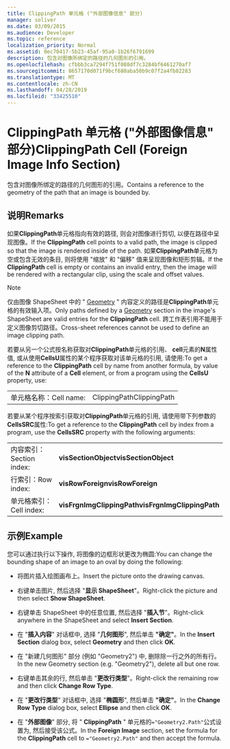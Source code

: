 ```yaml
---
title: ClippingPath 单元格 ("外部图像信息" 部分)
manager: soliver
ms.date: 03/09/2015
ms.audience: Developer
ms.topic: reference
localization_priority: Normal
ms.assetid: 0ec70417-5b23-45af-95a0-1b26f6791699
description: 包含对图像所绑定的路径的几何图形的引用。
ms.openlocfilehash: cfbbb3ca7294f751f088df7c3284bf6461270af7
ms.sourcegitcommit: 8657170d071f9bcf680aba50b9c07f2a4fb82283
ms.translationtype: MT
ms.contentlocale: zh-CN
ms.lasthandoff: 04/28/2019
ms.locfileid: "33425510"
---
```

# <a name="clippingpath-cell-foreign-image-info-section"></a><span data-ttu-id="7f0ca-103">ClippingPath 单元格 ("外部图像信息" 部分)</span><span class="sxs-lookup"><span data-stu-id="7f0ca-103">ClippingPath Cell (Foreign Image Info Section)</span></span>

<span data-ttu-id="7f0ca-104">包含对图像所绑定的路径的几何图形的引用。</span><span class="sxs-lookup"><span data-stu-id="7f0ca-104">Contains a reference to the geometry of the path that an image is bounded by.</span></span> 
  
## <a name="remarks"></a><span data-ttu-id="7f0ca-105">说明</span><span class="sxs-lookup"><span data-stu-id="7f0ca-105">Remarks</span></span>

<span data-ttu-id="7f0ca-106">如果**ClippingPath**单元格指向有效的路径, 则会对图像进行剪切, 以便在路径中呈现图像。</span><span class="sxs-lookup"><span data-stu-id="7f0ca-106">If the **ClippingPath** cell points to a valid path, the image is clipped so that the image is rendered inside of the path.</span></span> <span data-ttu-id="7f0ca-107">如果**ClippingPath**单元格为空或包含无效的条目, 则将使用 "缩放" 和 "偏移" 值来呈现图像和矩形剪辑。</span><span class="sxs-lookup"><span data-stu-id="7f0ca-107">If the **ClippingPath** cell is empty or contains an invalid entry, then the image will be rendered with a rectangular clip, using the scale and offset values.</span></span> 
  
> [!NOTE]
> <span data-ttu-id="7f0ca-108">仅由图像 ShapeSheet 中的 " [Geometry](geometry-section.md) " 内容定义的路径是**ClippingPath**单元格的有效输入项。</span><span class="sxs-lookup"><span data-stu-id="7f0ca-108">Only paths defined by a [Geometry](geometry-section.md) section in the image's ShapeSheet are valid entries for the **ClippingPath** cell.</span></span> <span data-ttu-id="7f0ca-109">跨工作表引用不能用于定义图像剪切路径。</span><span class="sxs-lookup"><span data-stu-id="7f0ca-109">Cross-sheet references cannot be used to define an image clipping path.</span></span> 
  
<span data-ttu-id="7f0ca-110">若要从另一个公式按名称获取对**ClippingPath**单元格的引用、 **cell**元素的**N**属性值, 或从使用**CellsU**属性的某个程序获取对该单元格的引用, 请使用:</span><span class="sxs-lookup"><span data-stu-id="7f0ca-110">To get a reference to the **ClippingPath** cell by name from another formula, by value of the **N** attribute of a **Cell** element, or from a program using the **CellsU** property, use:</span></span> 
  
|||
|:-----|:-----|
| <span data-ttu-id="7f0ca-111">单元格名称：</span><span class="sxs-lookup"><span data-stu-id="7f0ca-111">Cell name:</span></span>  <br/> | <span data-ttu-id="7f0ca-112">ClippingPath</span><span class="sxs-lookup"><span data-stu-id="7f0ca-112">ClippingPath</span></span>  <br/> |
   
<span data-ttu-id="7f0ca-113">若要从某个程序按索引获取对**ClippingPath**单元格的引用, 请使用带下列参数的**CellsSRC**属性:</span><span class="sxs-lookup"><span data-stu-id="7f0ca-113">To get a reference to the **ClippingPath** cell by index from a program, use the **CellsSRC** property with the following arguments:</span></span> 
  
|||
|:-----|:-----|
| <span data-ttu-id="7f0ca-114">内容索引：</span><span class="sxs-lookup"><span data-stu-id="7f0ca-114">Section index:</span></span>  <br/> |<span data-ttu-id="7f0ca-115">**visSectionObject**</span><span class="sxs-lookup"><span data-stu-id="7f0ca-115">**visSectionObject**</span></span> <br/> |
| <span data-ttu-id="7f0ca-116">行索引：</span><span class="sxs-lookup"><span data-stu-id="7f0ca-116">Row index:</span></span>  <br/> |<span data-ttu-id="7f0ca-117">**visRowForeign**</span><span class="sxs-lookup"><span data-stu-id="7f0ca-117">**visRowForeign**</span></span> <br/> |
| <span data-ttu-id="7f0ca-118">单元格索引：</span><span class="sxs-lookup"><span data-stu-id="7f0ca-118">Cell index:</span></span>  <br/> |<span data-ttu-id="7f0ca-119">**visFrgnImgClippingPath**</span><span class="sxs-lookup"><span data-stu-id="7f0ca-119">**visFrgnImgClippingPath**</span></span> <br/> |
   
## <a name="example"></a><span data-ttu-id="7f0ca-120">示例</span><span class="sxs-lookup"><span data-stu-id="7f0ca-120">Example</span></span>

<span data-ttu-id="7f0ca-121">您可以通过执行以下操作, 将图像的边框形状更改为椭圆:</span><span class="sxs-lookup"><span data-stu-id="7f0ca-121">You can change the bounding shape of an image to an oval by doing the following:</span></span>
  
- <span data-ttu-id="7f0ca-122">将图片插入绘图画布上。</span><span class="sxs-lookup"><span data-stu-id="7f0ca-122">Insert the picture onto the drawing canvas.</span></span>
    
- <span data-ttu-id="7f0ca-123">右键单击图片, 然后选择 "**显示 ShapeSheet**"。</span><span class="sxs-lookup"><span data-stu-id="7f0ca-123">Right-click the picture and then select **Show ShapeSheet**.</span></span>
    
- <span data-ttu-id="7f0ca-124">右键单击 ShapeSheet 中的任意位置, 然后选择 "**插入节**"。</span><span class="sxs-lookup"><span data-stu-id="7f0ca-124">Right-click anywhere in the ShapeSheet and select **Insert Section**.</span></span>
    
- <span data-ttu-id="7f0ca-125">在 "**插入内容**" 对话框中, 选择 "**几何图形**", 然后单击 **"确定"**。</span><span class="sxs-lookup"><span data-stu-id="7f0ca-125">In the **Insert Section** dialog box, select **Geometry** and then click **OK**.</span></span>
    
- <span data-ttu-id="7f0ca-126">在 "新建几何图形" 部分 (例如 "Geometry2") 中, 删除除一行之外的所有行。</span><span class="sxs-lookup"><span data-stu-id="7f0ca-126">In the new Geometry section (e.g. "Geometry2"), delete all but one row.</span></span>
    
- <span data-ttu-id="7f0ca-127">右键单击其余的行, 然后单击 "**更改行类型**"。</span><span class="sxs-lookup"><span data-stu-id="7f0ca-127">Right-click the remaining row and then click **Change Row Type**.</span></span>
    
- <span data-ttu-id="7f0ca-128">在 "**更改行类型**" 对话框中, 选择 "**椭圆形**", 然后单击 **"确定"**。</span><span class="sxs-lookup"><span data-stu-id="7f0ca-128">In the **Change Row Type** dialog box, select **Ellipse** and then click **OK**.</span></span>
    
- <span data-ttu-id="7f0ca-129">在 "**外部图像**" 部分, 将 " **ClippingPath** " 单元格的`="Geometry2.Path"`公式设置为, 然后接受该公式。</span><span class="sxs-lookup"><span data-stu-id="7f0ca-129">In the **Foreign Image** section, set the formula for the **ClippingPath** cell to  `="Geometry2.Path"` and then accept the formula.</span></span> 
    


